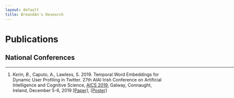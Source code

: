 ```yaml
---
layout: default
title: Breandán's Research
---
```


# Publications 

## National Conferences 
<hr width="900px">

1. _Kerin, B._, Caputo, A., Lawless, S. 2019. Temporal Word Embeddings for Dynamic User Profiling in Twitter. 
27th AIAI Irish Conference on Artificial Intelligence and Cognitive Science, <a href="http://aics2019.datascienceinstitute.ie/index.html" target="_blank">AICS 2019</a>, Galway, Connaught, Ireland, December 5-6, 2019
<a href="http://aics2019.datascienceinstitute.ie/papers/aics_43.pdf" target="_blank">[Paper]</a>, <a href="/files/AICS_poster_Breandan.pdf" target="_blank">[Poster]</a> 